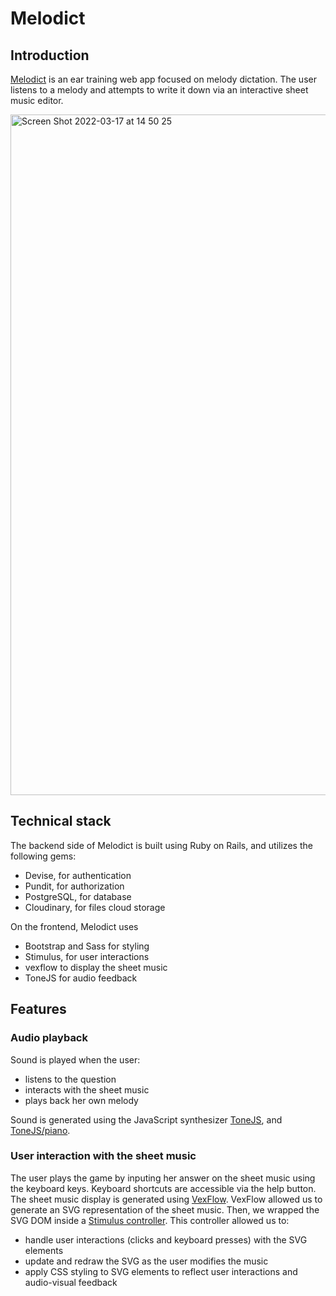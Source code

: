 # Melodict

## Introduction

[Melodict](http://www.melodict.xyz/) is an ear training web app focused on melody dictation. The user listens to a melody and attempts to write it down via an interactive sheet music editor. 

<img width="1089" alt="Screen Shot 2022-03-17 at 14 50 25" src="https://user-images.githubusercontent.com/39847270/158745456-c1c0f409-4349-4875-a4e7-c36c7e171889.png">

## Technical stack

The backend side of Melodict is built using Ruby on Rails, and utilizes the following gems:
 
- Devise, for authentication
- Pundit, for authorization
- PostgreSQL, for database
- Cloudinary, for files cloud storage

On the frontend, Melodict uses 
- Bootstrap and Sass for styling
- Stimulus, for user interactions
- vexflow to display the sheet music
- ToneJS for audio feedback

## Features

### Audio playback

Sound is played when the user:
- listens to the question
- interacts with the sheet music
- plays back her own melody

Sound is generated using the JavaScript synthesizer [ToneJS](https://tonejs.github.io/), and [ToneJS/piano](https://github.com/tambien/Piano).

### User interaction with the sheet music

The user plays the game by inputing her answer on the sheet music using the keyboard keys. Keyboard shortcuts are accessible via the help button.
The sheet music display is generated using [VexFlow](https://www.vexflow.com/). VexFlow allowed us to generate an SVG representation of the sheet music. Then, we wrapped the SVG DOM inside a [Stimulus controller](https://stimulus.hotwired.dev/). This controller allowed us to:
- handle user interactions (clicks and keyboard presses) with the SVG elements
- update and redraw the SVG as the user modifies the music
- apply CSS styling to SVG elements to reflect user interactions and audio-visual feedback

